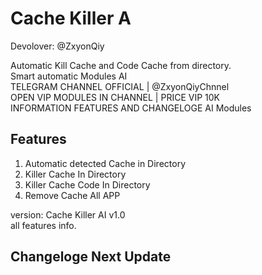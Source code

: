 # Cache Killer A
Devolover: @ZxyonQiy

 Automatic Kill Cache and Code Cache from directory. <br />
 Smart automatic Modules AI <br />
 TELEGRAM CHANNEL OFFICIAL | @ZxyonQiyChnnel <br />
  OPEN VIP MODULES IN CHANNEL | PRICE VIP 10K <br />
 INFORMATION FEATURES AND CHANGELOGE AI Modules <br />

## Features
1. Automatic detected Cache in Directory
2. Killer Cache In Directory
3. Killer Cache Code In Directory
4. Remove Cache All APP

version: Cache Killer AI v1.0 <br />
all features info.

## Changeloge Next Update

